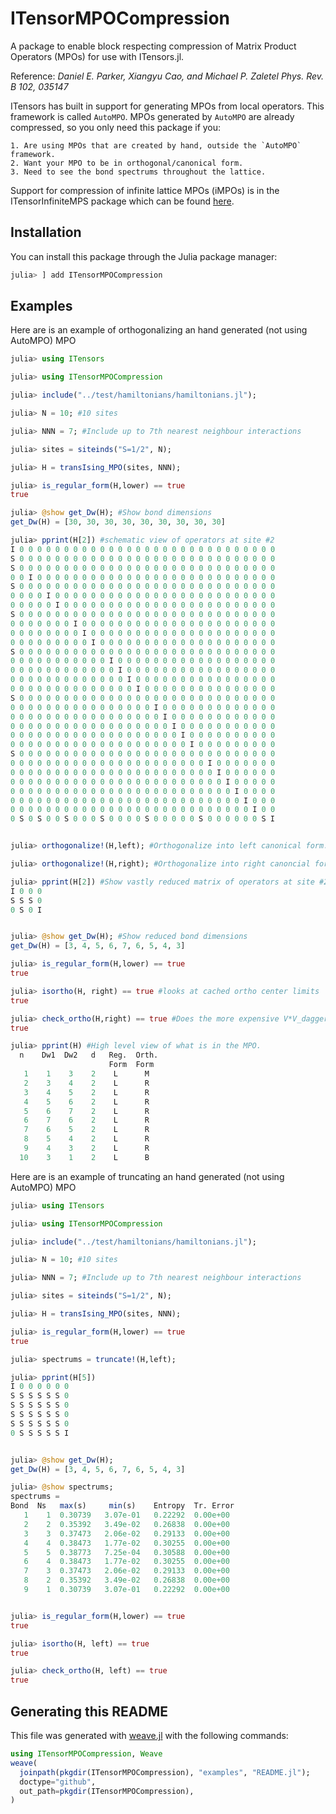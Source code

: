# ITensorMPOCompression

A package to enable block respecting compression of Matrix Product Operators (MPOs) for use with ITensors.jl.
  
 Reference: *Daniel E. Parker, Xiangyu Cao, and Michael P. Zaletel Phys. Rev. B 102, 035147*

  ITensors has built in support for generating MPOs from local operators. This framework is called `AutoMPO`.  MPOs
  generated by `AutoMPO` are already compressed, so you only need this package
  if you: 

    1. Are using MPOs that are created by hand, outside the `AutoMPO` framework.  
    2. Want your MPO to be in orthogonal/canonical form.
    3. Need to see the bond spectrums throughout the lattice. 

  Support for compression of infinite lattice MPOs (iMPOs) is in the ITensorInfiniteMPS package
  which can be found [here](https://github.com/ITensor/ITensorInfiniteMPS.jl).



## Installation

You can install this package through the Julia package manager:
```julia
julia> ] add ITensorMPOCompression
```
## Examples

Here are is an example of orthogonalizing an hand generated (not using AutoMPO) MPO

```julia
julia> using ITensors

julia> using ITensorMPOCompression

julia> include("../test/hamiltonians/hamiltonians.jl");

julia> N = 10; #10 sites

julia> NNN = 7; #Include up to 7th nearest neighbour interactions

julia> sites = siteinds("S=1/2", N);

julia> H = transIsing_MPO(sites, NNN);

julia> is_regular_form(H,lower) == true
true

julia> @show get_Dw(H); #Show bond dimensions
get_Dw(H) = [30, 30, 30, 30, 30, 30, 30, 30, 30]

julia> pprint(H[2]) #schematic view of operators at site #2
I 0 0 0 0 0 0 0 0 0 0 0 0 0 0 0 0 0 0 0 0 0 0 0 0 0 0 0 0 0 
S 0 0 0 0 0 0 0 0 0 0 0 0 0 0 0 0 0 0 0 0 0 0 0 0 0 0 0 0 0 
S 0 0 0 0 0 0 0 0 0 0 0 0 0 0 0 0 0 0 0 0 0 0 0 0 0 0 0 0 0 
0 0 I 0 0 0 0 0 0 0 0 0 0 0 0 0 0 0 0 0 0 0 0 0 0 0 0 0 0 0 
S 0 0 0 0 0 0 0 0 0 0 0 0 0 0 0 0 0 0 0 0 0 0 0 0 0 0 0 0 0 
0 0 0 0 I 0 0 0 0 0 0 0 0 0 0 0 0 0 0 0 0 0 0 0 0 0 0 0 0 0 
0 0 0 0 0 I 0 0 0 0 0 0 0 0 0 0 0 0 0 0 0 0 0 0 0 0 0 0 0 0 
S 0 0 0 0 0 0 0 0 0 0 0 0 0 0 0 0 0 0 0 0 0 0 0 0 0 0 0 0 0 
0 0 0 0 0 0 0 I 0 0 0 0 0 0 0 0 0 0 0 0 0 0 0 0 0 0 0 0 0 0 
0 0 0 0 0 0 0 0 I 0 0 0 0 0 0 0 0 0 0 0 0 0 0 0 0 0 0 0 0 0 
0 0 0 0 0 0 0 0 0 I 0 0 0 0 0 0 0 0 0 0 0 0 0 0 0 0 0 0 0 0 
S 0 0 0 0 0 0 0 0 0 0 0 0 0 0 0 0 0 0 0 0 0 0 0 0 0 0 0 0 0 
0 0 0 0 0 0 0 0 0 0 0 I 0 0 0 0 0 0 0 0 0 0 0 0 0 0 0 0 0 0 
0 0 0 0 0 0 0 0 0 0 0 0 I 0 0 0 0 0 0 0 0 0 0 0 0 0 0 0 0 0 
0 0 0 0 0 0 0 0 0 0 0 0 0 I 0 0 0 0 0 0 0 0 0 0 0 0 0 0 0 0 
0 0 0 0 0 0 0 0 0 0 0 0 0 0 I 0 0 0 0 0 0 0 0 0 0 0 0 0 0 0 
S 0 0 0 0 0 0 0 0 0 0 0 0 0 0 0 0 0 0 0 0 0 0 0 0 0 0 0 0 0 
0 0 0 0 0 0 0 0 0 0 0 0 0 0 0 0 I 0 0 0 0 0 0 0 0 0 0 0 0 0 
0 0 0 0 0 0 0 0 0 0 0 0 0 0 0 0 0 I 0 0 0 0 0 0 0 0 0 0 0 0 
0 0 0 0 0 0 0 0 0 0 0 0 0 0 0 0 0 0 I 0 0 0 0 0 0 0 0 0 0 0 
0 0 0 0 0 0 0 0 0 0 0 0 0 0 0 0 0 0 0 I 0 0 0 0 0 0 0 0 0 0 
0 0 0 0 0 0 0 0 0 0 0 0 0 0 0 0 0 0 0 0 I 0 0 0 0 0 0 0 0 0 
S 0 0 0 0 0 0 0 0 0 0 0 0 0 0 0 0 0 0 0 0 0 0 0 0 0 0 0 0 0 
0 0 0 0 0 0 0 0 0 0 0 0 0 0 0 0 0 0 0 0 0 0 I 0 0 0 0 0 0 0 
0 0 0 0 0 0 0 0 0 0 0 0 0 0 0 0 0 0 0 0 0 0 0 I 0 0 0 0 0 0 
0 0 0 0 0 0 0 0 0 0 0 0 0 0 0 0 0 0 0 0 0 0 0 0 I 0 0 0 0 0 
0 0 0 0 0 0 0 0 0 0 0 0 0 0 0 0 0 0 0 0 0 0 0 0 0 I 0 0 0 0 
0 0 0 0 0 0 0 0 0 0 0 0 0 0 0 0 0 0 0 0 0 0 0 0 0 0 I 0 0 0 
0 0 0 0 0 0 0 0 0 0 0 0 0 0 0 0 0 0 0 0 0 0 0 0 0 0 0 I 0 0 
0 S 0 S 0 0 S 0 0 0 S 0 0 0 0 S 0 0 0 0 0 S 0 0 0 0 0 0 S I 


julia> orthogonalize!(H,left); #Orthogonalize into left canonical form.  Also does rank reduction.

julia> orthogonalize!(H,right); #Orthogonalize into right canoncial form.

julia> pprint(H[2]) #Show vastly reduced matrix of operators at site #2
I 0 0 0 
S S S 0 
0 S 0 I 


julia> @show get_Dw(H); #Show reduced bond dimensions
get_Dw(H) = [3, 4, 5, 6, 7, 6, 5, 4, 3]

julia> is_regular_form(H,lower) == true
true

julia> isortho(H, right) == true #looks at cached ortho center limits
true

julia> check_ortho(H,right) == true #Does the more expensive V*V_dagger==Id contraction and test
true

julia> pprint(H) #High level view of what is in the MPO.
  n    Dw1  Dw2   d   Reg.  Orth.
                      Form  Form 
   1    1    3    2    L      M
   2    3    4    2    L      R
   3    4    5    2    L      R
   4    5    6    2    L      R
   5    6    7    2    L      R
   6    7    6    2    L      R
   7    6    5    2    L      R
   8    5    4    2    L      R
   9    4    3    2    L      R
  10    3    1    2    L      B
```


Here are is an example of truncating an hand generated (not using AutoMPO) MPO

```julia
julia> using ITensors

julia> using ITensorMPOCompression

julia> include("../test/hamiltonians/hamiltonians.jl");

julia> N = 10; #10 sites

julia> NNN = 7; #Include up to 7th nearest neighbour interactions

julia> sites = siteinds("S=1/2", N);

julia> H = transIsing_MPO(sites, NNN);

julia> is_regular_form(H,lower) == true
true

julia> spectrums = truncate!(H,left);

julia> pprint(H[5])
I 0 0 0 0 0 0 
S S S S S S 0 
S S S S S S 0 
S S S S S S 0 
S S S S S S 0 
0 S S S S S I 


julia> @show get_Dw(H);
get_Dw(H) = [3, 4, 5, 6, 7, 6, 5, 4, 3]

julia> @show spectrums;
spectrums = 
Bond  Ns   max(s)     min(s)    Entropy  Tr. Error
   1    1  0.30739   3.07e-01   0.22292  0.00e+00
   2    2  0.35392   3.49e-02   0.26838  0.00e+00
   3    3  0.37473   2.06e-02   0.29133  0.00e+00
   4    4  0.38473   1.77e-02   0.30255  0.00e+00
   5    5  0.38773   7.25e-04   0.30588  0.00e+00
   6    4  0.38473   1.77e-02   0.30255  0.00e+00
   7    3  0.37473   2.06e-02   0.29133  0.00e+00
   8    2  0.35392   3.49e-02   0.26838  0.00e+00
   9    1  0.30739   3.07e-01   0.22292  0.00e+00


julia> is_regular_form(H,lower) == true
true

julia> isortho(H, left) == true
true

julia> check_ortho(H, left) == true
true
```


## Generating this README



This file was generated with [weave.jl](https://github.com/JunoLab/Weave.jl) with the following commands:

```julia
using ITensorMPOCompression, Weave
weave(
  joinpath(pkgdir(ITensorMPOCompression), "examples", "README.jl");
  doctype="github",
  out_path=pkgdir(ITensorMPOCompression),
)
```
